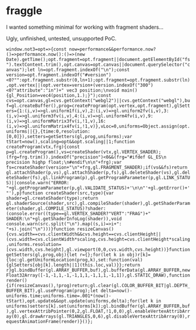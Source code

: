 # fraggle

I wanted something minimal for working with fragment shaders...

Ugly, unfinished, untested, unsupported PoC.

`window.not3=opt=>{const now=performance&&performance.now?()=>performance.now():()=>(new Date).getTime();opt.fragment=opt.fragment||document.getElementById("fs").textContent.trim(),opt.canvas=opt.canvas||document.querySelector("canvas");let ln=opt.fragment.indexOf("\n");const version=opt.fragment.indexOf("#version")<0?"":opt.fragment.substr(0,ln+1);opt.fragment=opt.fragment.substr(ln),opt.vertex||(opt.vertex=version+(version.indexOf("300")<0?"attribute":"in")+" vec3 position;\nvoid main(){gl_Position=vec4(position,1.);}");const cvs=opt.canvas,gl=cvs.getContext("webgl2")||cvs.getContext("webgl"),buf=gl.createBuffer(),prog=createProgram(opt.vertex,opt.fragment),glSetters={1:(i,v)=>gl.uniform1f(i,v),2:(i,v)=>gl.uniform2fv(i,v),3:(i,v)=>gl.uniform3fv(i,v),4:(i,v)=>gl.uniform4fv(i,v),9:(i,v)=>gl.uniformMatrix3fv(i,!1,v),16:(i,v)=>gl.uniformMatrix4fv(i,!1,v)},vLoc=0,uniforms=Object.assign(opt.uniforms||{},{time:0,resolution:[0,0]}),setters=getSetters(gl,prog,uniforms);var tStart=now(),scaling=opt&&opt.scaling||1;function createProgram(vtx,frg){const p=gl.createProgram(),vs=createShader(vtx,gl.VERTEX_SHADER);(frg=frg.trim()).indexOf("precision")<0&&(frg="#ifdef GL_ES\n precision highp float;\n#endif\n\n"+frg);var fs=createShader(version+"\n"+frg,gl.FRAGMENT_SHADER);if(vs&&fs)return gl.attachShader(p,vs),gl.attachShader(p,fs),gl.deleteShader(vs),gl.deleteShader(fs),gl.linkProgram(p),gl.getProgramParameter(p,gl.LINK_STATUS)||console.warn("ERROR: "+gl.getProgramParameter(p,gl.VALIDATE_STATUS)+'\n\n"'+gl.getError()+'"'),p}function createShader(src,type){var shader=gl.createShader(type);return gl.shaderSource(shader,src),gl.compileShader(shader),gl.getShaderParameter(shader,gl.COMPILE_STATUS)?shader:(console.error((type==gl.VERTEX_SHADER?"VERT":"FRAG")+" SHADER:\n"+gl.getShaderInfoLog(shader)),void console.warn(src.split("\n").map((s,i)=>i+": "+s).join("\n")))}function resizeCanvas(){cvs.width==cvs.clientWidth&&cvs.height==cvs.clientHeight||(cvs.width=cvs.clientWidth*scaling,cvs.height=cvs.clientHeight*scaling,uniforms.resolution=[cvs.width,cvs.height],gl.viewport(0,0,cvs.width,cvs.height))}function getSetters(gl,prog,obj){let r={};for(let k in obj)r[k]={loc:gl.getUniformLocation(prog,k),set:function(val){glSetters[obj[k].length||1](this.loc,val)}};return r}gl.bindBuffer(gl.ARRAY_BUFFER,buf),gl.bufferData(gl.ARRAY_BUFFER,new Float32Array([-1,-1,1,-1,-1,1,1,-1,1,1,-1,1]),gl.STATIC_DRAW),function render(){if(resizeCanvas(),!prog)return;gl.clear(gl.COLOR_BUFFER_BIT|gl.DEPTH_BUFFER_BIT),gl.useProgram(prog);let delta=now()-uniforms.time;uniforms.time=.001*(now()-tStart),opt.update&&opt.update(uniforms,delta);for(let k in uniforms)setters[k].set(uniforms[k]);gl.bindBuffer(gl.ARRAY_BUFFER,buf),gl.vertexAttribPointer(0,2,gl.FLOAT,!1,0,0),gl.enableVertexAttribArray(0),gl.drawArrays(gl.TRIANGLES,0,6),gl.disableVertexAttribArray(0),requestAnimationFrame(render)}()};`
